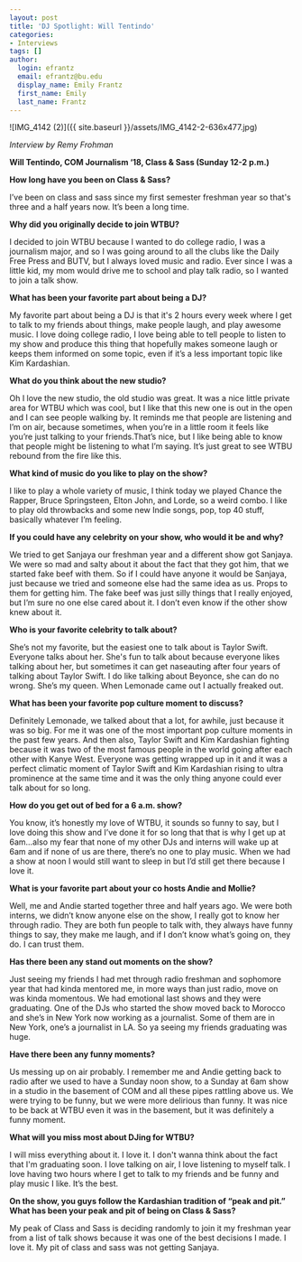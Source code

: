 ```yaml
---
layout: post
title: 'DJ Spotlight: Will Tentindo'
categories:
- Interviews
tags: []
author:
  login: efrantz
  email: efrantz@bu.edu
  display_name: Emily Frantz
  first_name: Emily
  last_name: Frantz
---
```

![IMG_4142 (2)]({{ site.baseurl }}/assets/IMG_4142-2-636x477.jpg)

_Interview by Remy Frohman_

**Will Tentindo, COM Journalism ‘18, Class & Sass (Sunday 12-2 p.m.)**

**How long have you been on Class & Sass?**

I’ve been on class and sass since my first semester freshman year so that's three and a half years now. It’s been a long time.  

**Why did you originally decide to join WTBU?**

I decided to join WTBU because I wanted to do college radio, I was a journalism major, and so I was going around to all the clubs like the Daily Free Press and BUTV, but I always loved music and radio. Ever since I was a little kid, my mom would drive me to school and play talk radio, so I wanted to join a talk show.

**What has been your favorite part about being a DJ?**

My favorite part about being a DJ is that it's 2 hours every week where I get to talk to my friends about things, make people laugh, and play awesome music. I love doing college radio, I love being able to tell people to listen to my show and produce this thing that hopefully makes someone laugh or keeps them informed on some topic, even if it’s a less important topic like Kim Kardashian.

**What do you think about the new studio?**

Oh I love the new studio, the old studio was great. It was a nice little private area for WTBU which was cool, but I like that this new one is out in the open and I can see people walking by. It reminds me that people are listening and I’m on air, because sometimes, when you’re in a little room it feels like you’re just talking to your friends.That’s nice, but I like being able to know that people might be listening to what I’m saying. It’s just great to see WTBU rebound from the fire like this.

**What kind of music do you like to play on the show?**

I like to play a whole variety of music, I think today we played Chance the Rapper, Bruce Springsteen, Elton John, and Lorde, so a weird combo. I like to play old throwbacks and some new Indie songs, pop, top 40 stuff, basically whatever I’m feeling.  

**If you could have any celebrity on your show, who would it be and why?**

We tried to get Sanjaya our freshman year and a different show got Sanjaya. We were so mad and salty about it about the fact that they got him, that we started fake beef with them. So if I could have anyone it would be Sanjaya, just because we tried and someone else had the same idea as us. Props to them for getting him. The fake beef was just silly things that I really enjoyed, but I’m sure no one else cared about it. I don’t even know if the other show knew about it.

**Who is your favorite celebrity to talk about?**

She’s not my favorite, but the easiest one to talk about is Taylor Swift. Everyone talks about her. She's fun to talk about because everyone likes talking about her, but sometimes it can get naseauting after four years of talking about Taylor Swift. I do like talking about Beyonce, she can do no wrong. She’s my queen. When Lemonade came out I actually freaked out.

**What has been your favorite pop culture moment to discuss?**

Definitely Lemonade, we talked about that a lot, for awhile, just because it was so big. For me it was one of the most important pop culture moments in the past few years. And then also, Taylor Swift and Kim Kardashian fighting because it was two of the most famous people in the world going after each other with Kanye West. Everyone was getting wrapped up in it and it was a perfect climatic moment of Taylor Swift and Kim Kardashian rising to ultra prominence at the same time and it was the only thing anyone could ever talk about for so long.

**How do you get out of bed for a 6 a.m. show?**

You know, it’s honestly my love of WTBU, it sounds so funny to say, but I love doing this show and I’ve done it for so long that that is why I get up at 6am...also my fear that none of my other DJs and interns will wake up at 6am and if none of us are there, there’s no one to play music. When we had a show at noon I would still want to sleep in but I’d still get there because I love it.

**What is your favorite part about your co hosts Andie and Mollie?**

Well, me and Andie started together three and half years ago. We were both interns, we didn’t know anyone else on the show, I really got to know her through radio. They are both fun people to talk with, they always have funny things to say, they make me laugh, and if I don’t know what’s going on, they do. I can trust them.

**Has there been any stand out moments on the show?**

Just seeing my friends I had met through radio freshman and sophomore year that had kinda mentored me, in more ways than just radio, move on was kinda momentous. We had emotional last shows and they were graduating. One of the DJs who started the show moved back to Morocco and she’s in New York now working as a journalist. Some of them are in New York, one’s a journalist in LA. So ya seeing my friends graduating was huge.

**Have there been any funny moments?**

Us messing up on air probably. I remember me and Andie getting back to radio after we used to have a Sunday noon show, to a Sunday at 6am show in a studio in the basement of COM and all these pipes rattling above us. We were trying to be funny, but we were more delirious than funny. It was nice to be back at WTBU even it was in the basement, but it was definitely a funny moment.

**What will you miss most about DJing for WTBU?**

I will miss everything about it. I love it. I don't wanna think about the fact that I'm graduating soon. I love talking on air, I love listening to myself talk. I love having two hours where I get to talk to my friends and be funny and play music I like. It’s the best.

**On the show, you guys follow the Kardashian tradition of “peak and pit.” What has been your peak and pit of being on Class & Sass?**

My peak of Class and Sass is deciding randomly to join it my freshman year from a list of talk shows because it was one of the best decisions I made. I love it. My pit of class and sass was not getting Sanjaya.